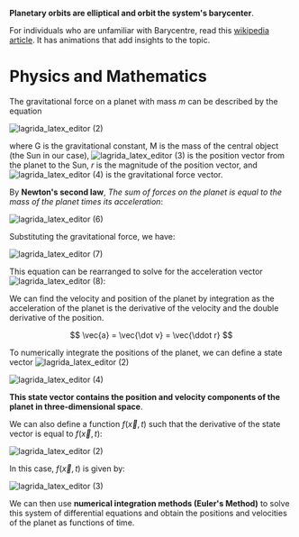 
**Planetary orbits are elliptical and orbit the system's barycenter**.

For individuals who are unfamiliar with Barycentre, read this [wikipedia article](https://en.wikipedia.org/wiki/Barycenter). It has animations that add insights to the topic.

# Physics and Mathematics #

The gravitational force on a planet with mass $m$ can be described by the equation

![lagrida_latex_editor (2)](https://github.com/Riddhiman2005/Journey-Through-the-Cosmos-Visualization-of-Planetary-Motions/assets/130882317/c18c75d0-a469-4a8e-a658-940252e7394a)

where G is the gravitational constant, M is the mass of the central object (the Sun in our case), ![lagrida_latex_editor (3)](https://github.com/Riddhiman2005/Journey-Through-the-Cosmos-Visualization-of-Planetary-Motions/assets/130882317/8cb0c954-d5b7-489e-9b26-db3f8252210f) is the position vector from the planet to the Sun, $r$ is the magnitude of the position vector, and ![lagrida_latex_editor (4)](https://github.com/Riddhiman2005/Journey-Through-the-Cosmos-Visualization-of-Planetary-Motions/assets/130882317/ca9ef961-3b7f-4e82-868d-269531d21e34) is the gravitational force vector.

By **Newton's second law**, *The sum of forces on the planet is equal to the mass of the planet times its acceleration*:

![lagrida_latex_editor (6)](https://github.com/Riddhiman2005/Journey-Through-the-Cosmos-Visualization-of-Planetary-Motions/assets/130882317/ba44c51a-3008-4d7f-910f-f97efe5daaec)


Substituting the gravitational force, we have:

![lagrida_latex_editor (7)](https://github.com/Riddhiman2005/Journey-Through-the-Cosmos-Visualization-of-Planetary-Motions/assets/130882317/893b9a00-47a2-4820-8b0e-8b4136f9e5d5)


This equation can be rearranged to solve for the acceleration vector ![lagrida_latex_editor (8)](https://github.com/Riddhiman2005/Journey-Through-the-Cosmos-Visualization-of-Planetary-Motions/assets/130882317/1ccdb566-9d21-4970-99f2-73d2b2f2ceb2):

We can find the velocity and position of the planet by integration as the acceleration of the planet is the derivative of the velocity and the double derivative of the position.

$$  \vec{a} = \vec{\dot v}  = \vec{\ddot r} $$

To numerically integrate the positions of the planet, we can define a state vector ![lagrida_latex_editor (2)](https://github.com/Riddhiman2005/Journey-Through-the-Cosmos-Visualization-of-Planetary-Motions/assets/130882317/02b6e330-94cf-4953-a1d7-f81d6209f553)

![lagrida_latex_editor (4)](https://github.com/Riddhiman2005/Journey-Through-the-Cosmos-Visualization-of-Planetary-Motions/assets/130882317/251dcf86-9823-4d19-92d5-df5f4a3f252f)




**This state vector contains the position and velocity components of the planet in three-dimensional space**.


We can also define a function $f(\vec{x}, t)$ such that the derivative of the state vector is equal to $f(\vec{x}, t)$:


![lagrida_latex_editor (2)](https://github.com/Riddhiman2005/Journey-Through-the-Cosmos-Visualization-of-Planetary-Motions/assets/130882317/c6fa9b3b-6f65-4db8-862b-3afb6a2f5763)


In this case, $f(\vec{x}, t)$ is given by:

![lagrida_latex_editor (3)](https://github.com/Riddhiman2005/Journey-Through-the-Cosmos-Visualization-of-Planetary-Motions/assets/130882317/4545de4b-d7fe-441c-adeb-e09746735a47)

 
We can then use **numerical integration methods (Euler's Method)** to solve this system of differential equations and obtain the positions and velocities of the planet as functions of time.






